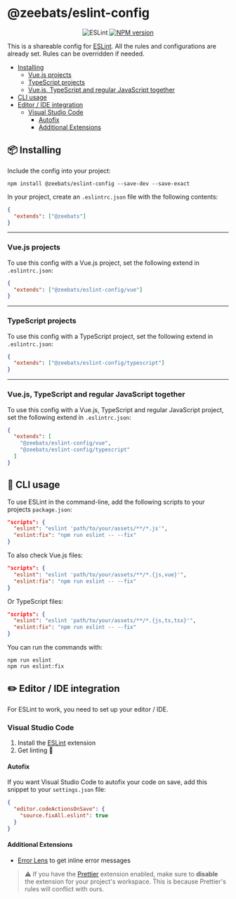 # @zeebats/eslint-config

<p align="center">
    <img src="https://img.shields.io/badge/eslint-%5E8-brightgreen" alt="ESLint">
    <a href="https://www.npmjs.com/package/@zeebats/eslint-config"><img src="https://img.shields.io/npm/v/@zeebats/eslint-config.svg" alt="NPM version"></a>
</p>

This is a shareable config for [ESLint](https://eslint.org). All the rules and configurations are already set. Rules can be overridden if needed.

- [Installing](#package-installing)
    - [Vue.js projects](#vuejs-projects)
    - [TypeScript projects](#typescript-projects)
    - [Vue.js, TypeScript and regular JavaScript together](#vuejs-typescript-and-regular-javascript-together)
- [CLI usage](#rocket-cli-usage)
- [Editor / IDE integration](#pencil2-editor--ide-integration)
    - [Visual Studio Code](#visual-studio-code)
        - [Autofix](#autofix)
        - [Additional Extensions](#additional-extensions)

## :package: Installing

Include the config into your project:

```shell
npm install @zeebats/eslint-config --save-dev --save-exact
```

In your project, create an `.eslintrc.json` file with the following contents:

```json
{
  "extends": ["@zeebats"]
}
```

---

### Vue.js projects

To use this config with a Vue.js project, set the following extend in `.eslintrc.json`:

```json
{
  "extends": ["@zeebats/eslint-config/vue"]
}
```

---

### TypeScript projects

To use this config with a TypeScript project, set the following extend in `.eslintrc.json`:

```json
{
  "extends": ["@zeebats/eslint-config/typescript"]
}
```

---

### Vue.js, TypeScript and regular JavaScript together

To use this config with a Vue.js, TypeScript and regular JavaScript project, set the following extend in `.eslintrc.json`:

```json
{
  "extends": [
    "@zeebats/eslint-config/vue",
    "@zeebats/eslint-config/typescript"
  ]
}
```

## :rocket: CLI usage

To use ESLint in the command-line, add the following scripts to your projects `package.json`:

```json
"scripts": {
  "eslint": "eslint 'path/to/your/assets/**/*.js'",
  "eslint:fix": "npm run eslint -- --fix"
}
```

To also check Vue.js files:

```json
"scripts": {
  "eslint": "eslint 'path/to/your/assets/**/*.{js,vue}'",
  "eslint:fix": "npm run eslint -- --fix"
}
```

Or TypeScript files:

```json
"scripts": {
  "eslint": "eslint 'path/to/your/assets/**/*.{js,ts,tsx}'",
  "eslint:fix": "npm run eslint -- --fix"
}
```

You can run the commands with:

```shell
npm run eslint
npm run eslint:fix
```

## :pencil2: Editor / IDE integration

For ESLint to work, you need to set up your editor / IDE.

### Visual Studio Code

1. Install the [ESLint](https://marketplace.visualstudio.com/items?itemName=dbaeumer.vscode-eslint) extension
2. Get linting :rocket:

#### Autofix

If you want Visual Studio Code to autofix your code on save, add this snippet to your `settings.json` file:

```json
{
  "editor.codeActionsOnSave": {
    "source.fixAll.eslint": true
  }
}
```

#### Additional Extensions
- [Error Lens](https://marketplace.visualstudio.com/items?itemName=usernamehw.errorlens) to get inline error messages

> :warning: If you have the [Prettier](https://marketplace.visualstudio.com/items?itemName=esbenp.prettier-vscode) extension enabled, make sure to **disable** the extension for your project's workspace. This is because Prettier's rules will conflict with ours.
